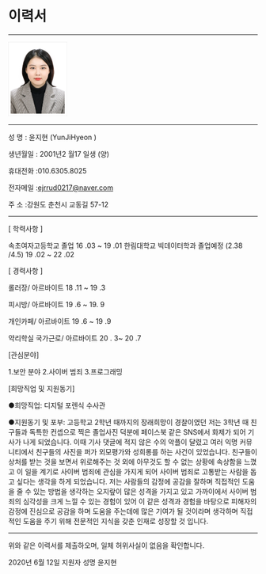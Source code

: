 # 이력서
---

<img src = 증사.jpg height=150 widht=150>

---

성 명 : 윤지현 (YunJiHyeon )  

생년월일 : 2001년2 월17 일생 (양)

휴대전화 :010.6305.8025

전자메일 :ejrrud0217@naver.com

주 소 :강원도 춘천시 교동길 57-12

---

[ 학력사항 ]

속초여자고등학교 졸업                            16 .03 ~ 19 .01
한림대학교 빅데이터학과 졸업예정 (2.38 /4.5)     19 .02 ~ 22 .02


[ 경력사항 ]

롤러장/ 아르바이트             18 .11 ~ 19 .3

피시방/ 아르바이트             19 .6 ~ 19. 9
 
개인카페/ 아르바이트           19 .6 ~ 19 .9

약리학실 국가근로/ 아르바이트  20 . 3~ 20 .7

[관심분야]

1.보안 분야
2.사이버 범죄
3.프로그래밍

[희망직업 및 지원동기]

●희망직업: 디지털 포렌식 수사관

●지원동기 및 포부:
고등학교 2학년 때까지의 장래희망이 경찰이였던 저는 3학년 때 친구들과 독특한 컨셉으로 찍은 졸업사진 덕분에 페이스북 같은 SNS에서 화제가 되어 기사가 나게 되었습니다. 이때 기사 댓글에 적지 않은 수의 악플이 달렸고 여러 익명 커뮤니티에서 친구들의 사진을 퍼가 외모평가와 성희롱를 하는 사건이 있었습니다. 친구들이  상처를 받는 것을 보면서 위로해주는 것 외에 아무것도 할 수 없는 상황에 속상함을 느꼈고 이 일을 계기로 사이버 범죄에 관심을 가지게 되어 사이버 범죄로 고통받는 사람을 돕고 싶다는 생각을 하게 되었습니다. 저는 사람들의 감정에 공감을 잘하며 직접적인 도움을 줄 수 있는 방법을 생각하는 오지랖이 많은 성격을 가지고 있고 가까이에서 사이버 범죄의 심각성을 크게 느낄 수 있는 경험이 있어 이 같은 성격과 경험을 바탕으로 피해자의 감정에 진심으로 공감을 하며 도움을 주는데에 많은 기여가 될 것이라며 생각하며 직접적인 도움을 주기 위해 전문적인 지식을 갖춘 인재로 성장할 것 입니다.

-----

위와 같은 이력서를 제출하오며, 일체 허위사실이 없음을 확인합니다.

 2020년 6월 12일 지원자   성명 윤지현

